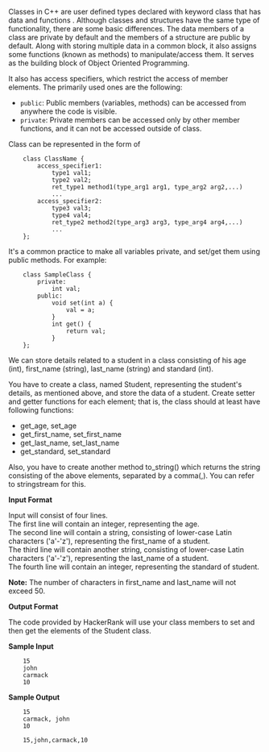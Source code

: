 Classes in C++ are user defined types declared with keyword class that has data and functions . Although classes and structures have the same type of functionality, there are some basic differences. The data members of a class are private by default and the members of a structure are public by default. Along with storing multiple data in a common block, it also assigns some functions (known as methods) to manipulate/access them. It serves as the building block of Object Oriented Programming.

It also has access specifiers, which restrict the access of member elements. The primarily used ones are the following:

- `public`: Public members (variables, methods) can be accessed from anywhere the code is visible.
- `private`: Private members can be accessed only by other member functions, and it can not be accessed outside of class.

Class can be represented in the form of
```
    class ClassName {
        access_specifier1:
            type1 val1;
            type2 val2;
            ret_type1 method1(type_arg1 arg1, type_arg2 arg2,...)
            ...
        access_specifier2:
            type3 val3;
            type4 val4;
            ret_type2 method2(type_arg3 arg3, type_arg4 arg4,...)
            ...
    };
```

It's a common practice to make all variables private, and set/get them using public methods. For example:
```
    class SampleClass {
        private:
            int val;
        public:
            void set(int a) {
                val = a;
            }
            int get() {
                return val;
            }
    };
```

We can store details related to a student in a class consisting of his age (int), first_name (string), last_name (string) and standard (int).

You have to create a class, named Student, representing the student's details, as mentioned above, and store the data of a student. Create setter and getter functions for each element; that is, the class should at least have following functions:

- get_age, set_age
- get_first_name, set_first_name
- get_last_name, set_last_name
- get_standard, set_standard

Also, you have to create another method to_string() which returns the string consisting of the above elements, separated by a comma(,). You can refer to stringstream for this.

**Input Format**

Input will consist of four lines.  
The first line will contain an integer, representing the age.  
The second line will contain a string, consisting of lower-case Latin characters ('a'-'z'), representing the first_name of a student.  
The third line will contain another string, consisting of lower-case Latin characters ('a'-'z'), representing the last_name of a student.  
The fourth line will contain an integer, representing the standard of student.

**Note:** The number of characters in first_name and last_name will not exceed 50.

**Output Format**

The code provided by HackerRank will use your class members to set and then get the elements of the Student class.

**Sample Input**
```
    15
    john
    carmack
    10
```

**Sample Output**
```
    15
    carmack, john
    10

    15,john,carmack,10
```

